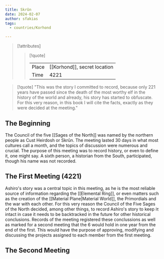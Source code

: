 ```yaml
---
title: Skrûn
date: 2024-02-07
author: sfakias
tags:
  - countries/Korhond

---
```

> [!attributes]
> 
> > [!quote]
> >
> > | | |
> > | --- | --- |
> > | Place | [[Korhond]], secret location |
> > | Time | 4221 |


> [!quote] 
> "This was the story I committed to record, because only 221 years have passed since the death of the most worthy elf in the history of the world and already, his story has started to obfuscate. For this very reason, in this book I will cite the facts, exactly as they were decided at the meeting."

## The Beginning

The Council of the five [[Sages of the North]] was named by the northern people as Cust Heirdosh or Skrûn. The meeting lasted 30 days in what most cultures call a month, and the topics of discussion were numerous and crucial. The purpose of this meeting was to record history, or even to define it, one might say. A sixth person, a historian from the South, participated, though his name was not recorded.

## The First Meeting (4221)

Ashiro's story was a central topic in this meeting, as he is the most reliable source of information regarding the [[Elemental Ring]], or even matters such as the creation of the [[Material Plane|Material World]], the Primordials and the war with each other. For this very reason the Council of the Five Sages of the North decided, among other things, to record Ashiro's story to keep iτ intact in case it needs to be backtracked in the future for other historical conclusions.
Records of the meeting registered these conclussions as well as marked for a second meeting that the 6 would hold in one year from the end of the first. This would have the purpose of approving, modifying and discussing the projects assigned to each member from the first meeting.

## The Second Meeting